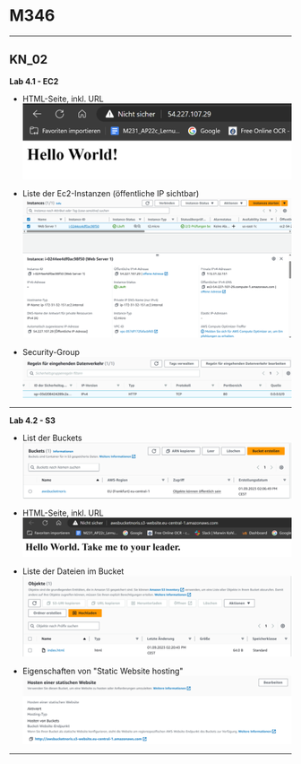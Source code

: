 # M346
---
## KN_02

**Lab 4.1 - EC2**

- HTML-Seite, inkl. URL
  ![IPv4](/KN_02/IPv4.png)

- Liste der Ec2-Instanzen (öffentliche IP sichtbar)
  ![Instanze](/KN_02/Instance.png)

- Security-Group 
  ![Security](/KN_02/Regeln.png)

---

**Lab 4.2 - S3**

- List der Buckets
  ![Buckets](/KN_02/Buckets.png)

-  HTML-Seite, inkl. URL
  ![HTML](/KN_02/HTML.png)

- Liste der Dateien im Bucket
  ![Datei](/KN_02/Datei.png)

- Eigenschaften von "Static Website hosting"
  ![HTML](/KN_02/StaticHosts.png)

---
